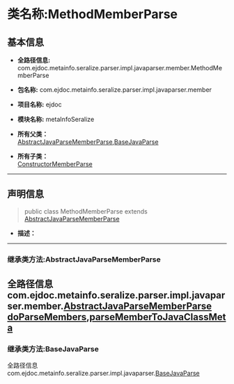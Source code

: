 # 类名称:MethodMemberParse

## 基本信息

* **全路径信息:** com.ejdoc.metainfo.seralize.parser.impl.javaparser.member.MethodMemberParse
* **包名称:** com.ejdoc.metainfo.seralize.parser.impl.javaparser.member
* **项目名称:** ejdoc
* **模块名称:** metaInfoSeralize





* **所有父类：**  
[AbstractJavaParseMemberParse](/metaInfoSeralize/com/ejdoc/metainfo/seralize/parser/impl/javaparser/member/AbstractJavaParseMemberParse.md),[BaseJavaParse](/metaInfoSeralize/com/ejdoc/metainfo/seralize/parser/impl/javaparser/BaseJavaParse.md)

* **所有子类：**  
[ConstructorMemberParse](/metaInfoSeralize/com/ejdoc/metainfo/seralize/parser/impl/javaparser/member/ConstructorMemberParse.md)

---

## 声明信息
> public class MethodMemberParse extends [AbstractJavaParseMemberParse](/metaInfoSeralize/com/ejdoc/metainfo/seralize/parser/impl/javaparser/member/AbstractJavaParseMemberParse.md)     


* **描述：** 

  










---
### 继承类方法:AbstractJavaParseMemberParse

全路径信息com.ejdoc.metainfo.seralize.parser.impl.javaparser.member.[AbstractJavaParseMemberParse](/metaInfoSeralize/com/ejdoc/metainfo/seralize/parser/impl/javaparser/member/AbstractJavaParseMemberParse.md)  
[doParseMembers](/metaInfoSeralize/com/ejdoc/metainfo/seralize/parser/impl/javaparser/member/AbstractJavaParseMemberParse.md#doParseMembers-comejdocmetainfoseralizemodeljavaclassmeta-comejdocmetainfoseralizedtometafileinfodto-typedeclaration-?--comejdocmetainfoseralizeparserimpljavaparserjavaparsermetacontext),[parseMemberToJavaClassMeta](/metaInfoSeralize/com/ejdoc/metainfo/seralize/parser/impl/javaparser/member/AbstractJavaParseMemberParse.md#parseMemberToJavaClassMeta-comejdocmetainfoseralizemodeljavaclassmeta-comejdocmetainfoseralizedtometafileinfodto-typedeclaration-?--comejdocmetainfoseralizeparserimpljavaparserjavaparsermetacontext)
---
### 继承类方法:BaseJavaParse

全路径信息com.ejdoc.metainfo.seralize.parser.impl.javaparser.[BaseJavaParse](/metaInfoSeralize/com/ejdoc/metainfo/seralize/parser/impl/javaparser/BaseJavaParse.md)  







